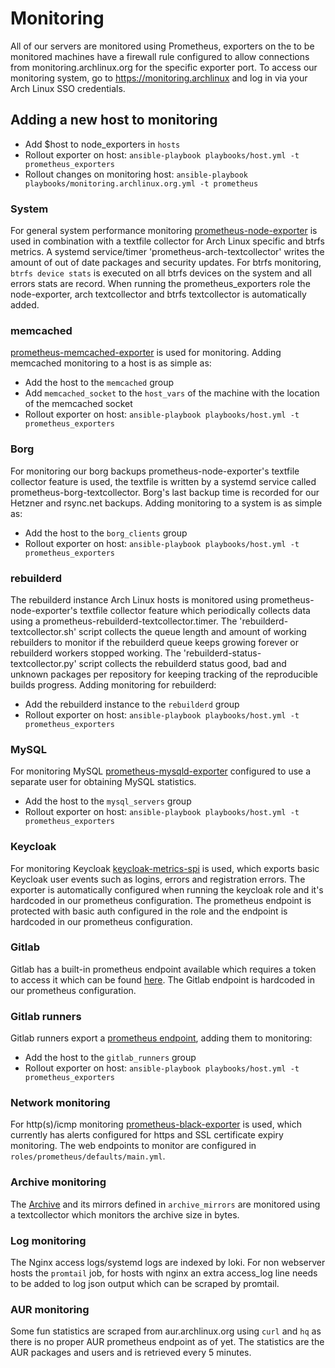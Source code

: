 # Monitoring

All of our servers are monitored using Prometheus, exporters on the to be monitored machines have a firewall rule configured to allow connections from monitoring.archlinux.org for the specific exporter port.
To access our monitoring system, go to https://monitoring.archlinux and log in via your Arch Linux SSO credentials.

## Adding a new host to monitoring

* Add $host to node_exporters in `hosts`
* Rollout exporter on host: `ansible-playbook playbooks/host.yml -t prometheus_exporters`
* Rollout changes on monitoring host: `ansible-playbook playbooks/monitoring.archlinux.org.yml -t prometheus`

### System

For general system performance monitoring [prometheus-node-exporter](https://github.com/prometheus/node_exporter) is used in combination with a textfile collector for Arch Linux specific and btrfs metrics. A systemd service/timer 'prometheus-arch-textcollector' writes the amount of out of date packages and security updates. For btrfs monitoring, `btrfs device stats` is executed on all btrfs devices on the system and all errors stats are record. When running the prometheus_exporters role the node-exporter, arch textcollector and btrfs textcollector is automatically added.

### memcached

[prometheus-memcached-exporter](https://github.com/prometheus/memcached_exporter) is used for monitoring. Adding memcached monitoring to a host is as simple as:

* Add the host to the `memcached` group
* Add `memcached_socket` to the `host_vars` of the machine with the location of the memcached socket
* Rollout exporter on host: `ansible-playbook playbooks/host.yml -t prometheus_exporters`

### Borg

For monitoring our borg backups prometheus-node-exporter's textfile collector feature is used, the textfile is written by a systemd service called prometheus-borg-textcollector. Borg's last backup time is recorded for our Hetzner and rsync.net backups. Adding monitoring to a system is as simple as:

* Add the host to the `borg_clients` group
* Rollout exporter on host: `ansible-playbook playbooks/host.yml -t prometheus_exporters`

### rebuilderd

The rebuilderd instance Arch Linux hosts is monitored using prometheus-node-exporter's textfile collector feature which periodically collects data using a prometheus-rebuilderd-textcollector.timer. The 'rebuilderd-textcollector.sh' script collects the queue length and amount of working rebuilders to monitor if the rebuilderd queue keeps growing forever or rebuilderd workers stopped working. The 'rebuilderd-status-textcollector.py' script collects the rebuilderd status good, bad and unknown packages per repository for keeping tracking of the reproducible builds progress. Adding monitoring for rebuilderd:

* Add the rebuilderd instance to the `rebuilderd` group
* Rollout exporter on host: `ansible-playbook playbooks/host.yml -t prometheus_exporters`

### MySQL

For monitoring MySQL [prometheus-mysqld-exporter](https://github.com/prometheus/mysqld_exporter) configured to use a separate user for obtaining MySQL statistics.

* Add the host to the `mysql_servers` group
* Rollout exporter on host: `ansible-playbook playbooks/host.yml -t prometheus_exporters`

### Keycloak

For monitoring Keycloak [keycloak-metrics-spi](https://github.com/aerogear/keycloak-metrics-spi) is used, which exports basic Keycloak user events such as logins, errors and registration errors. The exporter is automatically configured when running the keycloak role and it's hardcoded in our prometheus configuration. The prometheus endpoint is protected with basic auth configured in the role and the endpoint is hardcoded in our prometheus configuration.

### Gitlab

Gitlab has a built-in prometheus endpoint available which requires a token to access it which can be found [here](https://gitlab.archlinux.org/admin/health_check). The Gitlab endpoint is hardcoded in our prometheus configuration.

### Gitlab runners

Gitlab runners export a [prometheus endpoint](https://docs.gitlab.com/runner/monitoring/), adding them to monitoring:

* Add the host to the `gitlab_runners` group
* Rollout exporter on host: `ansible-playbook playbooks/host.yml -t prometheus_exporters`

### Network monitoring

For http(s)/icmp monitoring [prometheus-black-exporter](https://github.com/prometheus/blackbox_exporter) is used, which currently has alerts configured for https and SSL certificate expiry monitoring. The web endpoints to monitor are configured in `roles/prometheus/defaults/main.yml`.


### Archive monitoring

The [Archive](https://archive.archlinux.org) and its mirrors defined in `archive_mirrors` are monitored using a textcollector which monitors the archive size in bytes.

### Log monitoring

The Nginx access logs/systemd logs are indexed by loki. For non webserver hosts the `promtail` job, for hosts with nginx an extra access_log line needs to be added to log json output which can be scraped by promtail.

### AUR monitoring

Some fun statistics are scraped from aur.archlinux.org using `curl` and `hq` as there is no proper AUR prometheus endpoint as of yet. The statistics are the AUR packages and users and is retrieved every 5 minutes.
